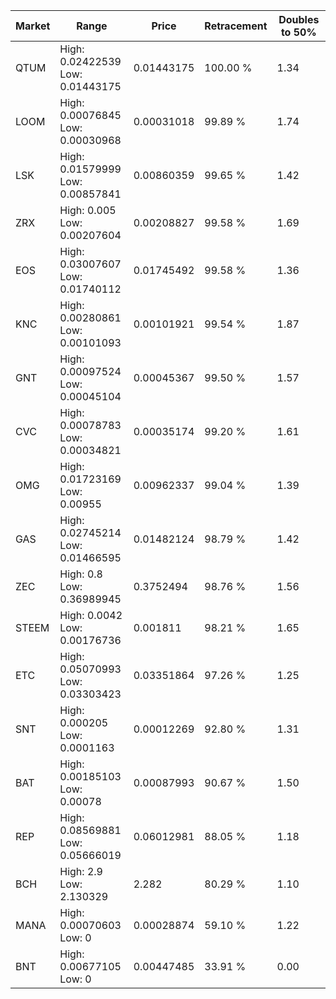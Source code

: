 | Market | Range | Price| Retracement | Doubles to 50% |
| --- | --- | --- | --- | --- |
| QTUM | High: 0.02422539<br />Low: 0.01443175 | 0.01443175 | 100.00 % | 1.34 |
| LOOM | High: 0.00076845<br />Low: 0.00030968 | 0.00031018 | 99.89 % | 1.74 |
| LSK | High: 0.01579999<br />Low: 0.00857841 | 0.00860359 | 99.65 % | 1.42 |
| ZRX | High: 0.005<br />Low: 0.00207604 | 0.00208827 | 99.58 % | 1.69 |
| EOS | High: 0.03007607<br />Low: 0.01740112 | 0.01745492 | 99.58 % | 1.36 |
| KNC | High: 0.00280861<br />Low: 0.00101093 | 0.00101921 | 99.54 % | 1.87 |
| GNT | High: 0.00097524<br />Low: 0.00045104 | 0.00045367 | 99.50 % | 1.57 |
| CVC | High: 0.00078783<br />Low: 0.00034821 | 0.00035174 | 99.20 % | 1.61 |
| OMG | High: 0.01723169<br />Low: 0.00955 | 0.00962337 | 99.04 % | 1.39 |
| GAS | High: 0.02745214<br />Low: 0.01466595 | 0.01482124 | 98.79 % | 1.42 |
| ZEC | High: 0.8<br />Low: 0.36989945 | 0.3752494 | 98.76 % | 1.56 |
| STEEM | High: 0.0042<br />Low: 0.00176736 | 0.001811 | 98.21 % | 1.65 |
| ETC | High: 0.05070993<br />Low: 0.03303423 | 0.03351864 | 97.26 % | 1.25 |
| SNT | High: 0.000205<br />Low: 0.0001163 | 0.00012269 | 92.80 % | 1.31 |
| BAT | High: 0.00185103<br />Low: 0.00078 | 0.00087993 | 90.67 % | 1.50 |
| REP | High: 0.08569881<br />Low: 0.05666019 | 0.06012981 | 88.05 % | 1.18 |
| BCH | High: 2.9<br />Low: 2.130329 | 2.282 | 80.29 % | 1.10 |
| MANA | High: 0.00070603<br />Low: 0 | 0.00028874 | 59.10 % | 1.22 |
| BNT | High: 0.00677105<br />Low: 0 | 0.00447485 | 33.91 % | 0.00 |
